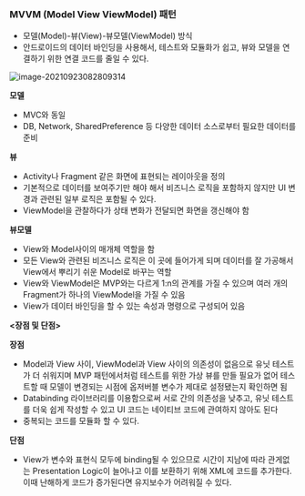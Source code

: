 ### MVVM (Model View ViewModel) 패턴

- 모델(Model)-뷰(View)-뷰모델(ViewModel) 방식
- 안드로이드의 데이터 바인딩을 사용해서, 테스트와 모듈화가 쉽고, 뷰와 모델을 연결하기 위한 연결 코드를 줄일 수 있다.

![image-20210923082809314](C:\Users\user\AppData\Roaming\Typora\typora-user-images\image-20210923082809314.png)

**<MVVM Components>**

**모델**

- MVC와 동일
- DB, Network, SharedPreference 등 다양한 데이터 소스로부터 필요한 데이터를 준비

**뷰**

- Activity나 Fragment 같은 화면에 표현되는 레이아웃을 정의
- 기본적으로 데이터를 보여주기만 해야 해서 비즈니스 로직을 포함하지 않지만 UI 변경과 관련된 일부 로직은 포함될 수 있다.
- ViewModel을 관찰하다가 상태 변화가 전달되면 화면을 갱신해야 함

**뷰모델**

- View와 Model사이의 매개체 역할을 함
- 모든 View와 관련된 비즈니스 로직은 이 곳에 들어가게 되며 데이터를 잘 가공해서 View에서 뿌리기 쉬운 Model로 바꾸는 역할
- View와 ViewModel은 MVP와는 다르게 1:n의 관계를 가질 수 있으며 여러 개의 Fragment가 하나의 ViewModel을 가질 수 있음
- View가 데이터 바인딩을 할 수 있는 속성과 명령으로 구성되어 있음

**<장점 및 단점>**

**장점**

- Model과 View 사이, ViewModel과 View 사이의 의존성이 없음으로 유닛 테스트가 더 쉬워지며 MVP 패턴에서처럼 테스트를 위한 가상 뷰를 만들 필요가 없어 테스트할 때 모델이 변경되는 시점에 옵저버블 변수가 제대로 설정됐는지 확인하면 됨
- Databinding 라이브러리를 이용함으로써 서로 간의 의존성을 낮추고, 유닛 테스트를 더욱 쉽게 작성할 수 있고 UI 코드는 네이티브 코드에 관여하지 않아도 된다
- 중복되는 코드를 모듈화 할 수 있다.

**단점**

- View가 변수와 표현식 모두에 binding될 수 있으므로 시간이 지남에 따라 관게없는 Presentation Logic이 늘어나고 이를 보환하기 위해 XML에 코드를 추가한다. 이때 난해하게 코드가 증가된다면 유지보수가 어려워질 수 있다.